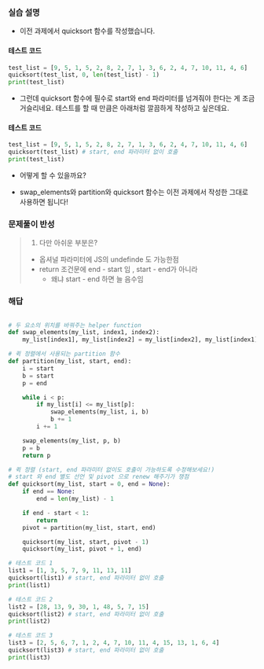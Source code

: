 ### 실습 설명
- 이전 과제에서 quicksort 함수를 작성했습니다.


#### 테스트 코드
```python
test_list = [9, 5, 1, 5, 2, 8, 2, 7, 1, 3, 6, 2, 4, 7, 10, 11, 4, 6]
quicksort(test_list, 0, len(test_list) - 1)
print(test_list)
```
- 그런데 quicksort 함수에 필수로 start와 end 파라미터를 넘겨줘야 한다는 게 조금 거슬리네요. 테스트를 할 때 만큼은 아래처럼 깔끔하게 작성하고 싶은데요.

#### 테스트 코드
```python
test_list = [9, 5, 1, 5, 2, 8, 2, 7, 1, 3, 6, 2, 4, 7, 10, 11, 4, 6]
quicksort(test_list) # start, end 파라미터 없이 호출
print(test_list)
```
- 어떻게 할 수 있을까요?

- swap_elements와 partition와 quicksort 함수는 이전 과제에서 작성한 그대로 사용하면 됩니다!

### 문제풀이 반성
> 1. 다만 아쉬운 부분은?
>   - 옵셔널 파라미터에 JS의 undefinde 도 가능한점
>   - return 조건문에 end - start 임 , start - end가 아니라 
>     - 왜냐 start - end 하면 늘 음수임

### 해답
```python

# 두 요소의 위치를 바꿔주는 helper function
def swap_elements(my_list, index1, index2):
    my_list[index1], my_list[index2] = my_list[index2], my_list[index1]

# 퀵 정렬에서 사용되는 partition 함수
def partition(my_list, start, end):
    i = start
    b = start
    p = end

    while i < p:
        if my_list[i] <= my_list[p]:
            swap_elements(my_list, i, b)
            b += 1
        i += 1

    swap_elements(my_list, p, b)
    p = b
    return p

# 퀵 정렬 (start, end 파라미터 없이도 호출이 가능하도록 수정해보세요!)
# start 와 end 별도 선언 및 pivot 으로 renew 해주기가 쟁점
def quicksort(my_list, start = 0, end = None):
    if end == None:
        end = len(my_list) - 1

    if end - start < 1:
        return
    pivot = partition(my_list, start, end)

    quicksort(my_list, start, pivot - 1)
    quicksort(my_list, pivot + 1, end)

# 테스트 코드 1
list1 = [1, 3, 5, 7, 9, 11, 13, 11]
quicksort(list1) # start, end 파라미터 없이 호출
print(list1)

# 테스트 코드 2
list2 = [28, 13, 9, 30, 1, 48, 5, 7, 15]
quicksort(list2) # start, end 파라미터 없이 호출
print(list2)

# 테스트 코드 3
list3 = [2, 5, 6, 7, 1, 2, 4, 7, 10, 11, 4, 15, 13, 1, 6, 4]
quicksort(list3) # start, end 파라미터 없이 호출
print(list3)

```